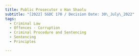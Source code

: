 ```yaml
---
title: Public Prosecutor v Han Shaolu
subtitle: "[2022] SGDC 170 / Decision Date: 30\_July\_2022"
tags:
  - Criminal Law
  - Offences - Corruption
  - Criminal Procedure and Sentencing
  - Sentencing
  - Principles

---
```

